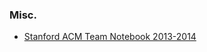 ### Misc.

- [Stanford ACM Team Notebook 2013-2014](https://web.stanford.edu/~liszt90/acm/notebook.html)

